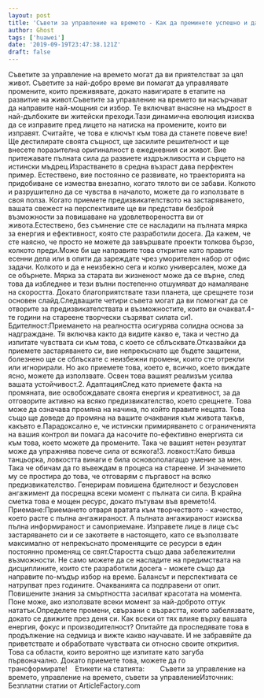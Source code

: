 ```yaml
---
layout: post
title: 'Съвети за управление на времето - Как да преминете успешно и да остарите творчески, използвайки 4-те години на възраст'
author: Ghost
tags: ['huawei']
date: '2019-09-19T23:47:38.121Z'
draft: false
---
```


Съветите за управление на времето могат да ви приятелстват за цял живот. Съветите за най-добро време ви помагат да управлявате промените, които преживявате, докато навигирате в етапите на развитие на живот.Съветите за управление на времето ви насърчават да направите най-мощния си избор. Те включват внасяне на мъдрост в най-дълбоките ви житейски преходи.Тази динамична еволюция изисква да се изправите пред лицето на натиска на промените, които ви изправят. Считайте, че това е ключът към това да станете повече вие! Ще дестилирате своята същност, ще засилите решителност и ще внесете поразителна оригиналност в ежедневния си живот. Вие притежавате пълната сила да развиете издръжливостта и сърцето на истински мъдрец.Израстването в средна възраст дава перфектен пример. Естествено, вие постоянно се развивате, но траекторията на придобиване се измества внезапно, когато тялото ви се забави. Колкото и разрушително да се чувства в началото, можете да го използвате в своя полза. Когато приемете предизвикателството на застаряването, вашата свежест на перспективите ще ви представи безброй възможности за повишаване на удовлетвореността ви от живота.Естествено, без съмнение сте се насладили на пълната мярка за енергия и ефективност, която сте разработили досега. Да кажем, че сте наясно, че просто не можете да завършвате проекти толкова бързо, колкото преди.Може би ще направите това откритие като правите есенни дела или в опити да зареждате чрез уморителен набор от офис задачи. Колкото и да е неизбежно сега и колко универсален, може да се обърнете. Мярка за старата ви жизненост може да се върне, след това да избледнее и тези вълни постепенно отшумяват до намаляване на скоростта. Докато благоприятствате тази планета, ще срещнете този основен слайд.Следващите четири съвета могат да ви помогнат да се отворите за предизвикателствата и възможностите, които ви очакват.4-те години на стареене творчески съзряват силата си1. Бдителност:Приемането на реалността осигурява солидна основа за надграждане. Тя включва както да видите какво е, така и честно да изпитате чувствата си към това, с което се сблъсквате.Отказвайки да приемете застаряването си, вие непрекъснато ще бъдете защитени, болезнено ще се сблъскате с неизбежни промени, които сте отрекли или игнорирали. Но ако приемете това, което е, всичко, което виждате ясно, можете да използвате. Освен това вашият реализъм усилва вашата устойчивост.2. АдаптацияСлед като приемете факта на промяната, вие освобождавате своята енергия и креативност, за да отговорите активно на всяко предизвикателство, което срещнете. Това може да означава промяна на начина, по който правите нещата. Това също ще доведе до промяна на вашите очаквания към живота такъв, какъвто е.Парадоксално е, че истински примиряването с ограниченията на вашия контрол ви помага да насочите по-ефективно енергията си към това, което можете да промените. Така че вашият нетен резултат може да упражнява повече сила от всякога!3. ловкост:Като бивша танцьорка, ловкостта винаги е била основополагащо умение за мен. Така че обичам да го въвеждам в процеса на стареене. И значението му се простира до това, че отговарям с пъргавост на всяко предизвикателство. Генерирам повишена бдителност и безусловен ангажимент да посрещна всеки момент с пълната си сила. В крайна сметка това е мощен ресурс, докато пътувам във времето!4. Приемане:Приемането отваря вратата към творчеството - качество, което расте с пълна ангажираност. А пълната ангажираност изисква пълна информираност и самоприемане. Изправете лице в лице със застаряването си и се закответе в настоящето, като се възползвате максимално от непрекъснато променящите се ресурси в един постоянно променящ се свят.Старостта също дава забележителни възможности. Не само можете да се насладите на предимствата на дисциплините, които сте разработили досега - можете също да направите по-мъдър избор на време. Балансът и перспективата се натрупват през годините. Очакванията са подправени от опит. Повишените знания за смъртността засилват красотата на момента. Поне може, ако използвате всеки момент за най-доброто оттук нататък.Определете промени, свързани с възрастта, които забелязвате, докато се движите през деня си. Как всеки от тях влияе върху вашата енергия, фокус и производителност? Опитайте да проследявате това в продължение на седмица и вижте какво научавате. И не забравяйте да приветствате и обработвате чувствата си относно своите открития. Това са области, които вероятно ще изпитате като загуба първоначално. Докато приемете това, можете да го трансформирате!    Етикети на статията:        Съвети за управление на времето, управление на времето, съвети за управлениеИзточник: Безплатни статии от ArticleFactory.com

